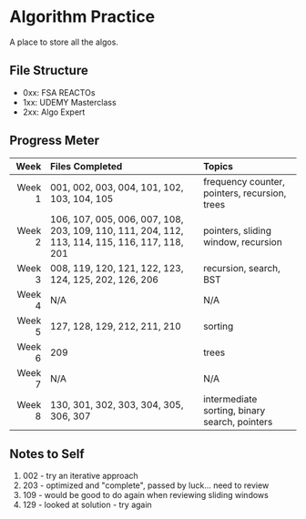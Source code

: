 # Algorithm Practice

A place to store all the algos.

## File Structure

- 0xx: FSA REACTOs
- 1xx: UDEMY Masterclass
- 2xx: Algo Expert

## Progress Meter

|   Week | Files Completed                                                                               | Topics                                        |
| -----: | :-------------------------------------------------------------------------------------------- | :-------------------------------------------- |
| Week 1 | 001, 002, 003, 004, 101, 102, 103, 104, 105                                                   | frequency counter, pointers, recursion, trees |
| Week 2 | 106, 107, 005, 006, 007, 108, 203, 109, 110, 111, 204, 112, 113, 114, 115, 116, 117, 118, 201 | pointers, sliding window, recursion           |
| Week 3 | 008, 119, 120, 121, 122, 123, 124, 125, 202, 126, 206                                         | recursion, search, BST                        |
| Week 4 | N/A                                                                                           | N/A                                           |
| Week 5 | 127, 128, 129, 212, 211, 210                                                                  | sorting                                       |
| Week 6 | 209                                                                                           | trees                                         |
| Week 7 | N/A                                                                                           | N/A                                           |
| Week 8 | 130, 301, 302, 303, 304, 305, 306, 307                                                        | intermediate sorting, binary search, pointers |

## Notes to Self

1. 002 - try an iterative approach
2. 203 - optimized and "complete", passed by luck... need to review
3. 109 - would be good to do again when reviewing sliding windows
4. 129 - looked at solution - try again
